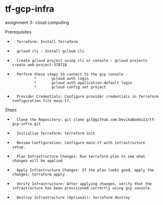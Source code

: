 # tf-gcp-infra

assignment 3- cloud computing   

Prerequisites
* 		Terraform: Install Terraform  
*       gcloud cli : Install gcloud cli  
*       Create gcloud project using cli or console : gcloud projects create web-project-370718 
*       Perform these steps to connect to the gcp console - 
                *       gcloud auth login 
                *       gcloud auth application-default login 
                *       gcloud config set project 
* 		Provider Credentials: Configure provider credentials in Terraform configuration file main.tf. 
  
Steps 
* 		Clone the Repository: git clone git@github.com:DevikaBoddu13/tf-gcp-infra.git  
* 		Initialize Terraform: terraform init 
* 		Review Configuration: Configure main.tf with infrastructure setup.
* 		Plan Infrastructure Changes: Run terraform plan to see what changes will be applied
* 		Apply Infrastructure Changes: If the plan looks good, apply the changes: terraform apply
* 		Verify Infrastructure: After applying changes, verify that the infrastructure has been provisioned correctly using gcp console.
* 		Destroy Infrastructure (Optional): terraform destroy


